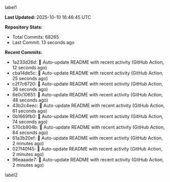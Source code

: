 
label1 
<!-- ACTIVITY_START -->
**Last Updated:** 2025-10-10 16:46:45 UTC

**Repository Stats:**
- Total Commits: 68265
- Last Commit: 13 seconds ago

**Recent Commits:**
- 1a233d26d: 🤖 Auto-update README with recent activity (GitHub Action, 12 seconds ago)
- cba14de5c: 🤖 Auto-update README with recent activity (GitHub Action, 25 seconds ago)
- c2f7c6720: 🤖 Auto-update README with recent activity (GitHub Action, 36 seconds ago)
- 6e0c10651: 🤖 Auto-update README with recent activity (GitHub Action, 48 seconds ago)
- 43b2c4eec: 🤖 Auto-update README with recent activity (GitHub Action, 61 seconds ago)
- 0b1669fb0: 🤖 Auto-update README with recent activity (GitHub Action, 74 seconds ago)
- 570cb904b: 🤖 Auto-update README with recent activity (GitHub Action, 84 seconds ago)
- 61a3b20ef: 🤖 Auto-update README with recent activity (GitHub Action, 2 minutes ago)
- 027f40f45: 🤖 Auto-update README with recent activity (GitHub Action, 2 minutes ago)
- 96eaaade7: 🤖 Auto-update README with recent activity (GitHub Action, 2 minutes ago)
<!-- ACTIVITY_END -->

label2
